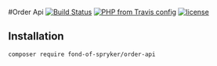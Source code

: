 #Order Api
[![Build Status](https://travis-ci.org/fond-of/spryker-order-api.svg?branch=master)](https://travis-ci.org/fond-of/spryker-order-api)
[![PHP from Travis config](https://img.shields.io/travis/php-v/symfony/symfony.svg)](https://php.net/)
[![license](https://img.shields.io/github/license/mashape/apistatus.svg)](https://packagist.org/packages/fond-of-spryker/order-api)

## Installation

```
composer require fond-of-spryker/order-api
```
